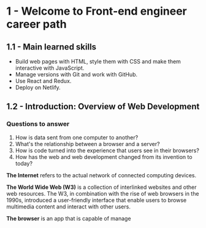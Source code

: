 # 1 - Welcome to Front-end engineer career path

## 1.1 - Main learned skills

- Build web pages with HTML, style them with CSS and make them interactive with JavaScript.
- Manage versions with Git and work with GitHub.
- Use React and Redux.
- Deploy on Netlify.

## 1.2 - Introduction: Overview of Web Development

### Questions to answer

1. How is data sent from one computer to another?
2. What's the relationship between a browser and a server?
3. How is code turned into the experience that users see in their browsers?
4. How has the web and web development changed from its invention to today?

**The Internet** refers to the actual network of connected computing devices.

**The World Wide Web (W3)** is a collection of interlinked websites and other web resources. The W3, in combination with the rise of web browsers in the 1990s, introduced a user-friendly interface that enable users to browse multimedia content and interact with other users.

**The browser** is an app that is capable of manage 
<!--stackedit_data:
eyJoaXN0b3J5IjpbMTE3MTM0MDE0MCwxNzIyNjE1NjA2LDM3Mj
E1MjQyMywtNDIzOTE5ODUxLC0xNDQ0NzMyNTc0LDEwMzIzMjY1
ODldfQ==
-->